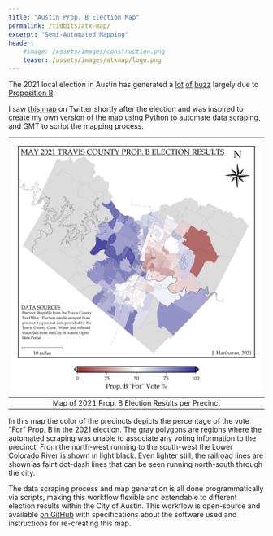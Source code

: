 ```yaml
---
title: "Austin Prop. B Election Map"
permalink: /tidbits/atx-map/
excerpt: "Semi-Automated Mapping"
header:
    #image: /assets/images/construction.png
    teaser: /assets/images/atxmap/logo.png
---
```


The 2021 local election in Austin has generated a [lot](https://www.usatoday.com/story/news/2021/05/17/austin-homeless-camping-ban-law-elite-funded-campaign-reinstate/5074550001/) [of](https://www.kxan.com/news/local/austin/prop-b-as-austin-heads-to-polls-may-1-polarizing-homeless-camping-ban-takes-center-stage/) [buzz](https://www.youtube.com/watch?v=5az_EKGYOeE) largely due to
[Proposition B](https://www.austintexas.gov/news/council-orders-elections-eight-propositions-may-1-2021).

I saw [this map](https://twitter.com/elium2/status/1388724608224923650?s=20)
on Twitter shortly after the election and was inspired to create my own
version of the map using Python to automate data scraping, and GMT to script
the mapping process.

| ![Final Map](/assets/images/atxmap/plot_shaded.png) |
|:--:|
| Map of 2021 Prop. B Election Results per Precinct |

In this map the color of the precincts depicts the percentage of the vote
"For" Prop. B in the 2021 election.
The gray polygons are regions where the automated scraping was unable to
associate any voting information to the precinct.
From the north-west running to the south-west the Lower Colorado River
is shown in light black.
Even lighter still, the railroad lines are shown as faint dot-dash lines
that can be seen running north-south through the city.

The data scraping process and map generation is all done programmatically via
scripts, making this workflow flexible and extendable to different election
results within the City of Austin.
This workflow is open-source and available
[on GitHub](https://github.com/elbeejay/ATX_PropB_Map) with specifications
about the software used and instructions for re-creating this map.
